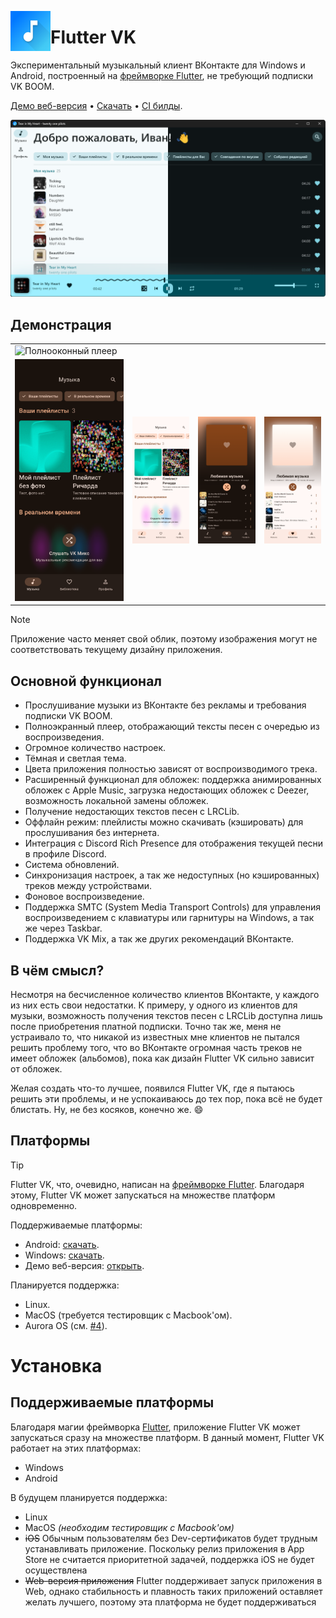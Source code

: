 <!-- markdownlint-disable-file MD029 MD033 MD041 -->

<img align="left" src="assets/icon.png" width="64" height="64" alt="Flutter VK logo"></img>

<h1 align="left">Flutter VK</h1>

Экспериментальный музыкальный клиент ВКонтакте для Windows и Android, построенный на [фреймворке Flutter](https://flutter.dev), не требующий подписки VK BOOM.

[Демо веб-версия](https://Zensonaton.github.io/FlutterVK) • [Скачать](https://github.com/Zensonaton/FlutterVK/releases) • [CI билды](https://t.me/fluttervkci).

![Главный экран на ПК](assets/readme/Desktop%20home.png)

## Демонстрация

<table>
  <tr>
    <td>
      <img src="https://github.com/user-attachments/assets/7c063f00-18e6-4827-82df-54d24bf588fe" alt="Полнооконный плеер">
    </td>
  </tr>
  <tr>
    <td>
      <img src="assets/readme/Mobile%20home.png" alt="Главный экран на мобильных устройствах">
    </td>
    <td>
      <img src="assets/readme/Mobile%20home%20light.png" alt="Главный экран на мобильных устройствах (светлая тема)">
    </td>
    <td>
      <img src="assets/readme/Mobile%20favorites.png" alt="Экран 'любимая музыка'">
    </td>
    <td>
      <img src="assets/readme/Mobile%20favorites%20light.png" alt="Экран 'любимая музыка' (светлая тема)">
    </td>
  </tr>
</table>

> [!NOTE]
> Приложение часто меняет свой облик, поэтому изображения могут не соответствовать текущему дизайну приложения.

## Основной функционал

- Прослушивание музыки из ВКонтакте без рекламы и требования подписки VK BOOM.
- Полноэкранный плеер, отображающий тексты песен с очередью из воспроизведения.
- Огромное количество настроек.
- Тёмная и светлая тема.
- Цвета приложения полностью зависят от воспроизводимого трека.
- Расширенный функционал для обложек: поддержка анимированных обложек с Apple Music, загрузка недостающих обложек с Deezer, возможность локальной замены обложек.
- Получение недостающих текстов песен с LRCLib.
- Оффлайн режим: плейлисты можно скачивать (кэшировать) для прослушивания без интернета.
- Интеграция с Discord Rich Presence для отображения текущей песни в профиле Discord.
- Система обновлений.
- Синхронизация настроек, а так же недоступных (но кэшированных) треков между устройствами.
- Фоновое воспроизведение.
- Поддержка SMTC (System Media Transport Controls) для управления воспроизведением с клавиатуры или гарнитуры на Windows, а так же через Taskbar.
- Поддержка VK Mix, а так же других рекомендаций ВКонтакте.

## В чём смысл?

Несмотря на бесчисленное количество клиентов ВКонтакте, у каждого из них есть свои недостатки. К примеру, у одного из клиентов для музыки, возможность получения текстов песен с LRCLib доступна лишь после приобретения платной подписки. Точно так же, меня не устраивало то, что никакой из известных мне клиентов не пытался решить проблему того, что во ВКонтакте огромная часть треков не имеет обложек (альбомов), пока как дизайн Flutter VK сильно зависит от обложек.

Желая создать что-то лучшее, появился Flutter VK, где я пытаюсь решить эти проблемы, и не успокаиваюсь до тех пор, пока всё не будет блистать. Ну, не без косяков, конечно же. 😄

## Платформы

> [!TIP]
> Flutter VK, что, очевидно, написан на [фреймворке Flutter](https://flutter.dev). Благодаря этому, Flutter VK может запускаться на множестве платформ одновременно.

Поддерживаемые платформы:

- Android: [скачать](https://github.com/Zensonaton/FlutterVK/releases).
- Windows: [скачать](https://github.com/Zensonaton/FlutterVK/releases).
- Демо веб-версия: [открыть](https://Zensonaton.github.io/FlutterVK).

Планируется поддержка:

- Linux.
- MacOS (требуется тестировщик с Macbook'ом).
- Aurora OS (см. [#4](https://github.com/Zensonaton/FlutterVK/issues/4)).

# Установка

## Поддерживаемые платформы

Благодаря магии фреймворка [Flutter](https://flutter.dev/), приложение Flutter VK может запускаться сразу на множестве платформ. В данный момент, Flutter VK работает на этих платформах:

- Windows
- Android

В будущем планируется поддержка:

- Linux
- MacOS *(необходим тестировщик с Macbook'ом)*
- ~~iOS~~ Обычным пользователям без Dev-сертификатов будет трудным устанавливать приложение. Поскольку релиз приложения в App Store не считается приоритетной задачей, поддержка iOS не будет осуществлена
- ~~Web-версия приложения~~ Flutter поддерживает запуск приложения в Web, однако стабильность и плавность таких приложений оставляет желать лучшего, поэтому эта платформа не будет поддерживаться
